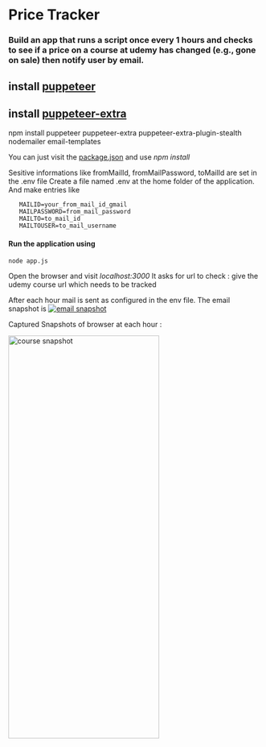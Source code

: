 # Price Tracker

### Build an app that runs a script once every 1 hours and checks to see if a price on a course at udemy has changed (e.g., gone on sale) then notify user by email.

## install [puppeteer](https://github.com/GoogleChrome/puppeteer)


## install [puppeteer-extra](https://www.npmjs.com/package/puppeteer-extra)
 
 npm install puppeteer puppeteer-extra puppeteer-extra-plugin-stealth nodemailer email-templates

 You can just visit the [package.json](./package.json) and use *npm install*

 Sesitive informations like fromMailId, fromMailPassword, toMailId are set in the .env file
 Create a file named .env at the home folder of the application. And make entries like
 ```
    MAILID=your_from_mail_id_gmail
    MAILPASSWORD=from_mail_password
    MAILTO=to_mail_id
    MAILTOUSER=to_mail_username
 ``` 
 

#### Run the application using 
```nodejs
node app.js
```
Open the browser and visit *localhost:3000*
It asks for url to check : give the udemy course url which needs to be tracked

After each hour mail is sent as configured in the env file. The email snapshot is 
<a href='https://res.cloudinary.com/nmdc/image/upload/v1570282553/Price%20Alert/Capture.jpg'><img src='https://res.cloudinary.com/nmdc/image/upload/v1570282553/Price%20Alert/Capture.jpg' alt='email snapshot'></a>

Captured Snapshots of browser at each hour :

<a href='https://res.cloudinary.com/nmdc/image/upload/v1570282701/Price%20Alert/price-5-11hh_12mm.png' target='_blank'><img src="https://res.cloudinary.com/nmdc/image/upload/v1570282701/Price%20Alert/price-5-11hh_12mm.png" height="800" width="300" alt='course snapshot'></a>

